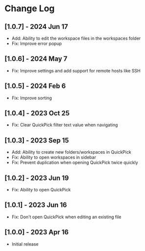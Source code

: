 # Change Log

## [1.0.7] - 2024 Jun 17
- Add: Ability to edit the workspace files in the workspaces folder
- Fix: Improve error popup

## [1.0.6] - 2024 May 7
- Fix: Improve settings and add support for remote hosts like SSH

## [1.0.5] - 2024 Feb 6
- Fix: Improve sorting

## [1.0.4] - 2023 Oct 25
- Fix: Clear QuickPick filter text value when navigating

## [1.0.3] - 2023 Sep 15
- Add: Ability to create new folders/workspaces in QuickPick
- Fix: Ability to open workspaces in sidebar
- Fix: Prevent duplication when opening QuickPick twice quickly

## [1.0.2] - 2023 Jun 19
- Fix: Ability to open QuickPick

## [1.0.1] - 2023 Jun 16
- Fix: Don't open QuickPick when editing an existing file

## [1.0.0] - 2023 Apr 16
- Initial release
